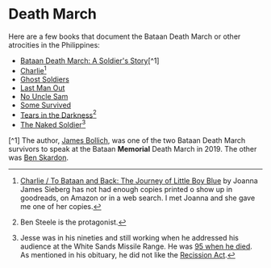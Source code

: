 # Death March

Here are a few books that document the Bataan Death March or other atrocities in the Philippines:

* [Bataan Death March: A Soldier's Story](https://www.goodreads.com/book/show/693429.Bataan_Death_March)[^1]
* [Charlie](https://www.currentargus.com/story/life/2015/11/10/familys-legacy-immortalized-book/75261288/)[^2]
* [Ghost Soldiers](https://www.goodreads.com/book/show/94799.Ghost_Soldiers)
* [Last Man Out](https://www.goodreads.com/book/show/572131.Last_Man_Out)
* [No Uncle Sam](https://www.goodreads.com/book/show/1493007.No_Uncle_Sam)
* [Some Survived](https://www.goodreads.com/book/show/693426.Some_Survived)
* [Tears in the Darkness](https://www.goodreads.com/book/show/6455003-tears-in-the-darkness)[^3]
* [The Naked Soldier](https://www.goodreads.com/book/show/29506650-the-naked-soldier)[^4]

[^1] The author, [James
Bollich](https://www.youtube.com/watch?v=u0HD6eEcViU), was one of the
two Bataan Death March survivors to speak at the Bataan **Memorial**
Death March in 2019. The other was [Ben
Skardon](https://www.youtube.com/watch?v=EgovVp4pM70).

[^2]: <u>Charlie / To Bataan and Back: The Journey of Little Boy
Blue</u> by Joanna James Sieberg has not had enough copies printed
o show up in goodreads, on Amazon or in a web search.   I
met Joanna and she gave me one of her copies.

[^3]: Ben Steele is the protagonist.

[^4]: Jesse was in his nineties and still working when he addressed
his audience at the White Sands Missile Range. He was [95 when he
died](https://www.nbcnews.com/news/asian-america/filipino-wwii-veterans-advocate-survivor-bataan-death-march-falls-cancer-n558256). As
mentioned in his obituary, he did not like the [Recission
Act](https://en.wikipedia.org/wiki/Rescission_Act_of_1946).
